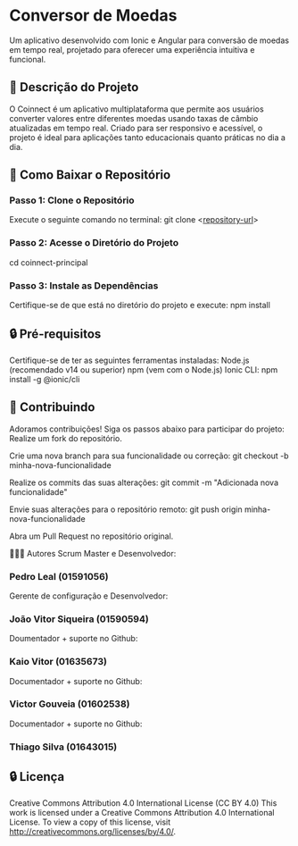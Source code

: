 # Conversor de Moedas

Um aplicativo desenvolvido com Ionic e Angular para conversão de moedas em tempo real, projetado para oferecer uma experiência intuitiva e funcional.


## 🔧 Descrição do Projeto
O Coinnect é um aplicativo multiplataforma que permite aos usuários converter valores entre diferentes moedas usando taxas de câmbio atualizadas em tempo real. Criado para ser responsivo e acessível, o projeto é ideal para aplicações tanto educacionais quanto práticas no dia a dia.


## 🔧 Como Baixar o Repositório
### Passo 1: Clone o Repositório
Execute o seguinte comando no terminal:
git clone <[repository-url](https://github.com/PedroHTLeal/coinnect.git)>

### Passo 2: Acesse o Diretório do Projeto
cd coinnect-principal

### Passo 3: Instale as Dependências
Certifique-se de que está no diretório do projeto e execute:
npm install


## 🔒 Pré-requisitos
Certifique-se de ter as seguintes ferramentas instaladas:
Node.js (recomendado v14 ou superior)
npm (vem com o Node.js)
Ionic CLI:
npm install -g @ionic/cli


## 🔧 Contribuindo
Adoramos contribuições! Siga os passos abaixo para participar do projeto:
Realize um fork do repositório.

Crie uma nova branch para sua funcionalidade ou correção:
git checkout -b minha-nova-funcionalidade

Realize os commits das suas alterações:
git commit -m "Adicionada nova funcionalidade"

Envie suas alterações para o repositório remoto:
git push origin minha-nova-funcionalidade

Abra um Pull Request no repositório original.


👨‍👩‍👦 Autores
Scrum Master e Desenvolvedor: 
### Pedro Leal (01591056)

Gerente de configuração e Desenvolvedor: 
### João Vitor Siqueira (01590594)

Doumentador + suporte no Github: 
### Kaio Vitor (01635673)

Documentador + suporte no Github: 
### Victor Gouveia (01602538)

Documentador + suporte no Github: 
### Thiago Silva (01643015)


## 🔒 Licença
Creative Commons Attribution 4.0 International License (CC BY 4.0)
This work is licensed under a Creative Commons Attribution 4.0 International License. To view a copy of this license, visit http://creativecommons.org/licenses/by/4.0/.
